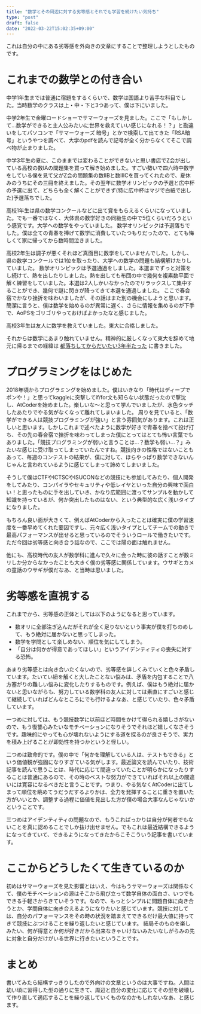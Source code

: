 ```yaml
---
title: "数学とその周辺に対する劣等感とそれでも学習を続けたい気持ち"
type: "post"
draft: false
date: "2022-03-22T15:02:35+09:00"
---
```


これは自分の中にある劣等感を外向きの文章にすることで整理しようとしたものです。

# これまでの数学との付き合い

中学1年生までは普通に宿題をするくらいで、数学は国語より苦手な科目でした。当時数学のクラスは上・中・下と3つあって、僕は下にいました。

中学2年生で金曜ロードショーでサマーウォーズを見ました。ここで「もしかして...数学ができると主人公みたいに世界を救えていい感じになれる！？」と勘違いをしてパソコンで「サマーウォーズ 暗号」とかで検索して出てきた「RSA暗号」というやつを調べて、大学のpdfを読んで記号が全く分からなくてそこで調べ物が止まりました。

中学3年生の夏に、このままでは変わることができないと思い書店でZ会が出している高校の数IAの問題集を買って解き始めました。すごい勢いで四六時中数学をしている僕を見て父がZ会の問題集の数IIBと数IIICを買ってくれたので、夏休みのうちにその三冊を終えました。その翌年に数学オリンピックの予選と広中杯の予選に出て、どちらも全く解くことができず(特に広中杯はマジで白紙で出した)予選落ちでした。

高校1年生は県の数学コンクールなどに出て賞をもらえるくらいになっていました。でも一番ではなく、大体県の数学好きの同級生の中で5位くらいだろうという感覚です。大学への数学をやっていました。
数学オリンピックは予選落ちでした。僕は全ての青春を捧げて数学に消費していたつもりだったので、とても悔しくて家に帰ってから数時間泣きました。

高校2年生は調子が悪くそれほど真面目に数学をしていませんでした。しかし、県の数学コンクールでは1位を取ったり、大学への数学の問題も結構解けたりしていました。
数学オリンピックは予選通過をしました。本選までずっと対策をし続けて、熱を出したりしました。熱を出しても布団の中で幾何を複素数平面で解く練習をしていました。本選は2人しかいなかったのでリラックスして集中することができ、幾何で謎に閃きが降ってきて本選を通過しました。
ここで春合宿でかなり挫折を味わいましたが、その話はまた別の機会にしようと思います。簡潔に言うと、僕は数学を始めるのが異常に遅く、さらに情報を集めるのが下手で、AoPSをゴリゴリやっておけばよかったなと感じました。

高校3年生は友人に数学を教えていました。東大に合格しました。

それからは数学にあまり触れていません。精神的に厳しくなって東大を辞めて地元に帰るまでの経緯は [都落ちしてからだいたい3年半たった](https://blog.uta8a.net/diary/2021-04-23-bet) に書きました。

# プログラミングをはじめた

2018年頃からプログラミングを始めました。僕はいきなり「時代はディープでポンや！」と思ってkaggleに突撃してif/for文も知らない状態だったので撃沈し、AtCoderを始めました。楽しいな〜と思って学んでいましたが、水色タッチしたあたりでやる気がなくなって離れてしまいました。
周りを見ていると、「数学ができる人は競技プログラミングが強い」と言う雰囲気があります。これは正しいと思います。しかしこれまで述べたように数学が好きで青春を捨べて投げ打ち、その先の春合宿で挫折を味わってしまった僕にとってはとても怖い言葉でもありました。「競技プログラミングが弱いと言うことは...？数学も弱い...？」みたいな感じに受け取ってしまっていたんですね。競技向きの性格ではないこともあって、毎週のコンテストの結果が、僕に対して、ほらやっぱり数学できないんじゃんと言われているように感じてしまって諦めてしまいました。

そうして僕はCTFやICTSCやISUCONなどの競技にも参加してみたり、個人開発をしてみたり、コンパイラやセキュリティや低レイヤといった自分の興味で面白い！と思ったものに手を出していき、かなり広範囲に渡ってサンプルを動かして知識を持っているが、何か突出したものはない、という典型的な広く浅いタイプになりました。

もちろん良い面が大きくて、例えばAtCoderから入ったことは確実に僕の学習速度を一番早めてくれた要因ですし、元々広く浅いタイプとしてチームでの動きで最高パフォーマンスが出せると思っているのでそういうロールで働きたいです。ただ今回は劣等感と向き合う話なので、ここでは陽の面は触れません。

他にも、高校時代の友人が数学科に進んで久々に会った時に彼の話すことが数ミリしか分からなかったことも大きく僕の劣等感に関係しています。ウサギとカメの童話のウサギが僕だなあ、と当時は思いました。

# 劣等感を直視する

これまでから、劣等感の正体としては以下のようになると思っています。

- 数オリに全部注ぎ込んだがそれが全く足りないという事実が僕を打ちのめして、もう絶対に届かないと思ってしまった。
- 数学を学問として楽しめない、順位を気にしてしまう。
- 「自分は何かが得意であってほしい」というアイデンティティの喪失に対する恐怖。

あまり劣等感とは向き合いたくないので、劣等感を詳しくみていくと色々矛盾しています。たいてい紐を解くと大したことない悩みは、矛盾を内包することで八方塞がりの難しい悩みに変化したりするものです。例えば、僕はもう絶対に届かないと思いながらも、努力している数学科の友人に対しては素直にすごいと感じて継続していればどんなところにでも行けるよなあ、と感じていたり、色々矛盾しています。

一つめに対しては、もう競技数学に以前ほど時間をかけて得られる嬉しさがないので、もう復讐心みたいなモチベーションになりそうでそれほど嬉しくなさそうです。趣味的にやっても心が壊れないようにする道を探るのが良さそうで、実力を積み上げることが即効性を持つかというと怪しい。

二つめは致命的です。僕の中で「何かを理解している人は、テストもできる」という価値観が強固になりすぎている気がします。最近論文を読んでいたり、技術記事を読んで思うことは、時代に応じて間違っていたことが明らかになったりすることは普通にあるので、その時のベストな努力ができていればそれ以上の間違いには寛容になるべきだと言うことです。つまり、やる気なくAtCoderに出てしまって順位を眺めてうだうだするよりかは、全力を発揮することに重きを置いた方がいいとか、調整する過程に価値を見出した方が僕の場合大事なんじゃないかということです。

三つめはアイデンティティの問題なので、もうこればっかりは自分が何者でもないことを真に認めることでしか抜け出せません。でもこれは最近結構できるようになってきていて、できるようになってきたからこそこういう記事を書いています。

# ここからどうしたくて生きているのか

初めはサマーウォーズを見た影響とはいえ、今はもうサマーウォーズは関係なくて、僕のモチベーションの源はそこから飛び立って数学自体の面白さ、いつでもできる手軽さからきていそうです。なので、もっとシンプルに問題自体に向き合うとか、学問自体に向き合えるようになりたいと感じています。競技に対しては、自分のパフォーマンスをその時の状況を踏まえてできるだけ最大値に持ってきて競技にぶつけることを繰り返したいと感じています。
結局そのものを楽しみたい、何が得意とか何が好きだから出来なきゃいけないみたいなしがらみの先に対象と自分だけがいる世界に行きたいということです。

# まとめ

書いてみたら結構すっきりしたので外向けの文章というのは大事ですね。人間は幼い頃に習得した型の通りに生きて、周辺と自分の変化に応じてその型を破壊して作り直して適応することを繰り返していくものなのかもしれないなあ、と感じます。
